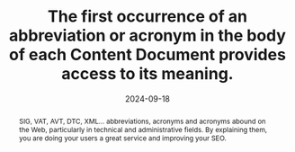---
N: '5'
Rubrique: Contents
title: The first occurrence of an abbreviation or acronym in the body of each Content Document provides access to its meaning. 
abstract: SIG, VAT, AVT, DTC, XML… abbreviations, acronyms and acronyms abound on the Web, particularly in technical and administrative fields. By explaining them, you are doing your users a great service and improving your SEO.
categories: ["Contents"]
agrege: O4005-E004
opquast: '4 005'
indiceebook: '004'
description: "Rule n° 004"
before: "003"
weight: "004"
after: "005"
actif: '1'
layout: rules
date: 2024-09-18
tags: ["Accessibility"]
objectif: [
    "Allow the user to quickly access the meaning of an acronym. ", 
    "Allow the exploitation of the content by a robot (for the establishment of an index of acronyms). ", 
    "Promote content SEO.", 
    "Improve the accessibility of content to people with disabilities."
]
Meo: ["At least when an acronym, acronym or abbreviation first appears on the page, you should ensure that you use at least one of the methods below:

    Explain its meaning within the text itself, for example: “a DTD (document type declaration)”.
    Provide a link giving access to its meaning in a glossary page or via dynamic display (JavaScript tooltip).
Mark up with the HTML element abbr and fill in its title attribute to indicate its meaning.

Good practice only makes this requirement for the first occurrence on the page: this may or may not be done for subsequent occurrences."]
Control: ["In each page examined, visually identify each acronym, abbreviation or acronym present on the page, then check, for its first occurrence on the page, the presence, at least:
its meaning immediately indicated in the context, for example in parentheses,
    a link on the acronym giving access to its meaning, for example in a glossary,
    or the abbr element with a title attribute explaining its meaning.
"]
epubcheck: 
ace: 
Source: ["Opquast"]
Referentiel: [""]
Steps: ["Development", "Conception", "Editorial"]
---